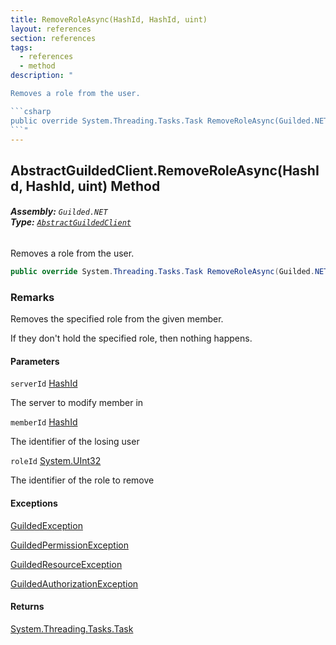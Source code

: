 ```yaml
---
title: RemoveRoleAsync(HashId, HashId, uint)
layout: references
section: references
tags:
  - references
  - method
description: "

Removes a role from the user.

```csharp
public override System.Threading.Tasks.Task RemoveRoleAsync(Guilded.NET.Base.HashId serverId, Guilded.NET.Base.HashId memberId, uint roleId);
```"
---
```


## AbstractGuildedClient.RemoveRoleAsync(HashId, HashId, uint) Method
###### **Assembly:** `Guilded.NET`<br/>**Type:** [`AbstractGuildedClient`](AbstractGuildedClient 'Guilded.NET.AbstractGuildedClient')

Removes a role from the user.

```csharp
public override System.Threading.Tasks.Task RemoveRoleAsync(Guilded.NET.Base.HashId serverId, Guilded.NET.Base.HashId memberId, uint roleId);
```

### Remarks
  
Removes the specified role from the given member.  
  
If they don't hold the specified role, then nothing happens.
#### Parameters

<a name='Guilded.NET.AbstractGuildedClient.RemoveRoleAsync(Guilded.NET.Base.HashId,Guilded.NET.Base.HashId,uint).serverId'></a>

`serverId` [HashId](HashId 'Guilded.NET.Base.HashId')

The server to modify member in

<a name='Guilded.NET.AbstractGuildedClient.RemoveRoleAsync(Guilded.NET.Base.HashId,Guilded.NET.Base.HashId,uint).memberId'></a>

`memberId` [HashId](HashId 'Guilded.NET.Base.HashId')

The identifier of the losing user

<a name='Guilded.NET.AbstractGuildedClient.RemoveRoleAsync(Guilded.NET.Base.HashId,Guilded.NET.Base.HashId,uint).roleId'></a>

`roleId` [System.UInt32](https://docs.microsoft.com/en-us/dotnet/api/System.UInt32 'System.UInt32')

The identifier of the role to remove

#### Exceptions

[GuildedException](GuildedException 'Guilded.NET.Base.GuildedException')

[GuildedPermissionException](GuildedPermissionException 'Guilded.NET.Base.GuildedPermissionException')

[GuildedResourceException](GuildedResourceException 'Guilded.NET.Base.GuildedResourceException')

[GuildedAuthorizationException](GuildedAuthorizationException 'Guilded.NET.Base.GuildedAuthorizationException')

#### Returns
[System.Threading.Tasks.Task](https://docs.microsoft.com/en-us/dotnet/api/System.Threading.Tasks.Task 'System.Threading.Tasks.Task')